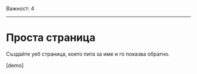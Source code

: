 Важност: 4

---

# Проста страница

Създайте уеб страница, което пита за име и го показва обратно.

[demo]
